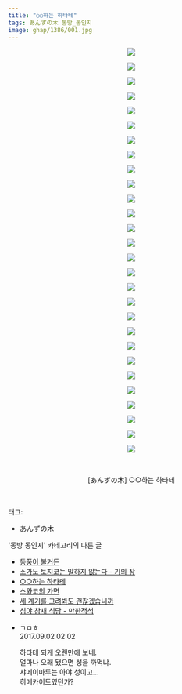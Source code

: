 ```yaml
---
title: "○○하는 하타테"
tags: あんずの木 동방_동인지
image: ghap/1386/001.jpg
---
```

<div class="article">
<p style="text-align: center; clear: none; float: none;"><img src="{{ site.nasurl }}/ghap/1386/001.jpg"/></p>
<p style="text-align: center; clear: none; float: none;"><img src="{{ site.nasurl }}/ghap/1386/002.jpg"/></p>
<p style="text-align: center; clear: none; float: none;"><img src="{{ site.nasurl }}/ghap/1386/003.jpg"/></p>
<p style="text-align: center; clear: none; float: none;"><img src="{{ site.nasurl }}/ghap/1386/004.jpg"/></p>
<p style="text-align: center; clear: none; float: none;"><img src="{{ site.nasurl }}/ghap/1386/005.jpg"/></p>
<p style="text-align: center; clear: none; float: none;"><img src="{{ site.nasurl }}/ghap/1386/006.jpg"/></p>
<p style="text-align: center; clear: none; float: none;"><img src="{{ site.nasurl }}/ghap/1386/007.jpg"/></p>
<p style="text-align: center; clear: none; float: none;"><img src="{{ site.nasurl }}/ghap/1386/008.jpg"/></p>
<p style="text-align: center; clear: none; float: none;"><img src="{{ site.nasurl }}/ghap/1386/009.jpg"/></p>
<p style="text-align: center; clear: none; float: none;"><img src="{{ site.nasurl }}/ghap/1386/010.jpg"/></p>
<p style="text-align: center; clear: none; float: none;"><img src="{{ site.nasurl }}/ghap/1386/011.jpg"/></p>
<p style="text-align: center; clear: none; float: none;"><img src="{{ site.nasurl }}/ghap/1386/012.jpg"/></p>
<p style="text-align: center; clear: none; float: none;"><img src="{{ site.nasurl }}/ghap/1386/013.jpg"/></p>
<p style="text-align: center; clear: none; float: none;"><img src="{{ site.nasurl }}/ghap/1386/014.jpg"/></p>
<p style="text-align: center; clear: none; float: none;"><img src="{{ site.nasurl }}/ghap/1386/015.jpg"/></p>
<p style="text-align: center; clear: none; float: none;"><img src="{{ site.nasurl }}/ghap/1386/016.jpg"/></p>
<p style="text-align: center; clear: none; float: none;"><img src="{{ site.nasurl }}/ghap/1386/017.jpg"/></p>
<p style="text-align: center; clear: none; float: none;"><img src="{{ site.nasurl }}/ghap/1386/018.jpg"/></p>
<p style="text-align: center; clear: none; float: none;"><img src="{{ site.nasurl }}/ghap/1386/019.jpg"/></p>
<p style="text-align: center; clear: none; float: none;"><img src="{{ site.nasurl }}/ghap/1386/020.jpg"/></p>
<p style="text-align: center; clear: none; float: none;"><img src="{{ site.nasurl }}/ghap/1386/021.jpg"/></p>
<p style="text-align: center; clear: none; float: none;"><img src="{{ site.nasurl }}/ghap/1386/022.jpg"/></p>
<p style="text-align: center; clear: none; float: none;"><img src="{{ site.nasurl }}/ghap/1386/023.jpg"/></p>
<p style="text-align: center; clear: none; float: none;"><img src="{{ site.nasurl }}/ghap/1386/024.jpg"/></p>
<p style="text-align: center; clear: none; float: none;"><img src="{{ site.nasurl }}/ghap/1386/025.jpg"/></p>
<p style="text-align: center; clear: none; float: none;"><img src="{{ site.nasurl }}/ghap/1386/026.jpg"/></p>
<p style="text-align: center; clear: none; float: none;"><img src="{{ site.nasurl }}/ghap/1386/027.jpg"/></p>
<p style="text-align: center; clear: none; float: none;"><img src="{{ site.nasurl }}/ghap/1386/028.jpg"/></p>
<p style="text-align: center; clear: none; float: none;"><br/></p>
<p style="text-align: center; clear: none; float: none;">[あんずの木] ○○하는 하타테</p>
<p><br/></p>
</div><div class="tagTrail">
<p>태그: </p>
<ul>
<li>あんずの木</li>
</ul>
</div><div class="another">
<p>'동방 동인지' 카테고리의 다른 글</p>
<ul>
<li><a href="/2016-08-07-ghap_1388">동풍이 불거든</a></li>
<li><a href="/2016-08-06-ghap_1387">소가노 토지코는 말하지 않는다 - 기의 장</a></li>
<li><a href="/2016-08-06-ghap_1386">○○하는 하타테</a></li>
<li><a href="/2016-08-06-ghap_1385">스와코의 가면</a></li>
<li><a href="/2016-08-06-ghap_1384">세 계기를 그려봐도 괜찮겠습니까</a></li>
<li><a href="/2016-08-06-ghap_1383">심야 참새 식당 - 만한적석</a></li>
</ul>
</div><div class="cb_module cb_fluid">
<div class="cb_wrt cb_profile">
<div class="comment">
<ul>
<li class="cb_thumb_off" id="comment15074045">
<div class="cb_comment_area">
<div class="cb_info_area">
<div class="cb_section">
<span class="cb_nick_name">ㄱㅁㅎ</span>
</div>
<div class="cb_section">
<span class="cb_date">2017.09.02 02:02 </span>
</div>
</div>
<div class="cb_dsc_comment">
<p class="cb_dsc">
											하타테 되게 오랜만에 보네.<br/>
얼마나 오래 됐으면 성을 까먹냐.<br/>
샤메이마루는 아야 성이고...<br/>
히메카이도였던가?
										</p>
</div>
</div></li>
</ul>
</div>
</div><!-- commentList close -->
</div>
<br/>
<p id="refer"></p>
<br/>
